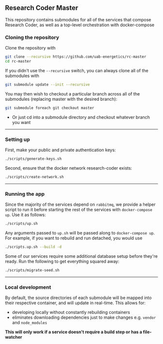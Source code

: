 ## Research Coder Master
This repository contains submodules for all of the services that compose Research Coder, 
as well as a top-level orchestration with docker-compose


### Cloning the repository
Clone the repository with
```bash
git clone --recursive https://github.com/uab-energetics/rc-master
cd rc-master
```
If you didn't use the `--recursive` switch, you can always clone all of the submodules with
```bash
git submodule update --init --recursive
```
You may then wish to checkout a particular branch across all of the submodules
 (replacing master with the desired branch): 
```bash
git submodule foreach git checkout master
```
* Or just cd into a submodule directory and checkout whatever branch you want

---

### Setting up
First, make your public and private authentication keys:
```bash
./scripts/generate-keys.sh
``` 
Second, ensure that the docker network research-coder exists:
```bash
./scripts/create-network.sh
```

---

### Running the app
Since the majority of the services depend on `rabbitmq`, we provide a helper script to run it before starting the rest of the services with `docker-compose up`. Use it as follows:
```bash
./scripts/up.sh
```
Any arguments passed to `up.sh` will be passed along to `docker-compose up`. For example, if you want to rebuild and run detached, you would use
```bash
./scripts.up.sh --build -d
```


Some of our services require some additional database setup before they're ready. Run the following to get everything squared away:
```bash
./scripts/migrate-seed.sh
```

---

### Local development
By default, the source directories of each submodule will be mapped into their respective container, and will update in real-time. This allows for:
* developing locally without constantly rebuilding containers
* eliminates downloading dependencies just to make changes e.g. `vendor` and `node_modules`

**This will only work if a service doesn't require a build step or has a file-watcher**
